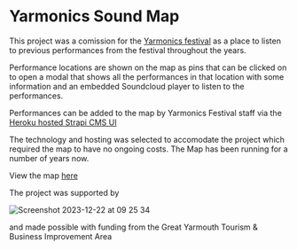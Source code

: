 # Yarmonics Sound Map

This project was a comission for the [Yarmonics festival](https://www.yarmonics.com/) as a place to listen to previous performances from the festival throughout the years.

Performance locations are shown on the map as pins that can be clicked on to open a modal that shows all the performances in that location with some information and an embedded Soundcloud player to listen to the performances.

Performances can be added to the map by Yarmonics Festival staff via the [Heroku hosted Strapi CMS UI](https://github.com/edpe/yarmonics-map-cms)

The technology and hosting was selected to accomodate the project which required the map to have no ongoing costs. The Map has been running for a number of years now.

View the map [here](https://yarmonics-map.vercel.app)

The project was supported by 

![Screenshot 2023-12-22 at 09 25 34](https://github.com/edpe/yarmonics-map/assets/32434854/a0e471df-e157-488b-9256-6c51abacba31)

and made possible with funding from the Great Yarmouth Tourism & Business Improvement Area
